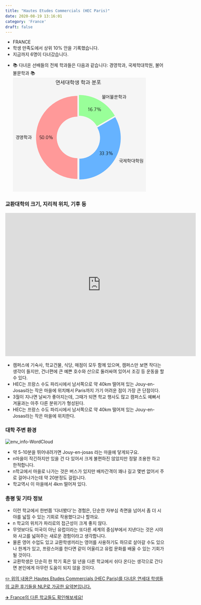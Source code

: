 ```yaml
---
title: "Hautes Etudes Commercials (HEC Paris)"
date: 2020-08-19 13:16:01
category: 'France'
draft: false
---
```



* FRANCE
* 학생 만족도에서 상위 10% 안을 기록했습니다.
* 지금까지 6명이 다녀갔습니다. 
- 📚 다녀온 선배들의 전체 학과들은 다음과 같습니다: 경영학과, 국제학대학원, 불어불문학과 📚
![department-info](../plots/FR000007.png)
### 교환대학의 크기, 지리적 위치, 기후 등
<iframe
width="600"
height="450"
frameborder="0" style="border:0"
src="https://www.google.com/maps/embed/v1/place?key=AIzaSyC9e1AME-pVmWC4hBpFdu5S4dKzyepa3HQ&q=Hautes+Etudes+Commercials+(HEC+Paris)&center=48.757334,2.1693947&zoom=14" allowfullscreen>
</iframe>

* 캠퍼스에 기숙사, 학교건물, 식당, 매점이 모두 함께 있으며, 캠퍼스만 보면 작다는 생각이 들지만, 건너편에 큰 예쁜 호수와 산으로 둘러싸여 있어서 조깅 등 운동을 할 수 있다.
* HEC는 프랑스 수도 파리시에서 남서쪽으로 약 40km 떨어져 있는 Jouy-en-Josas라는 작은 마을에 위치해서 Paris까지 가기 어려운 점이 가장 큰 단점이다.
* 3월이 지나면 날씨가 좋아지는데, 그때가 되면 학교 행사도 많고 캠퍼스도 예뻐서 겨울과는 아주 다른 분위기가 형성된다.
* HEC는 프랑스 수도 파리시에서 남서쪽으로 약 40km 떨어져 있는 Jouy-en-Josas라는 작은 마을에 위치한다.


### 대학 주변 환경

![env_info-WordCloud](../univ_wordclouds_okt/env_info/FR000007_env_info_okt.png)

* 약 5-10분을 뛰어내려가면 Jouy-en-josas 라는 마을에 닿게되구요.
* n마을이 작긴하지만 있을 건 다 있어서 크게 불편하진 않았지만 정말 조용한 하고 한적합니다.
* n학교에서 마을로 나가는 것은 버스가 있지만 배차간격이 꽤나 길고 몇번 없어서 주로 걸어나가는데 약 20분정도 걸립니다.
* 학교역시 이 마을에서 4km 떨어져 있다.


### 총평 및 기타 정보 
* 이런 학교에서 한번쯤 '다녀봤다'는 경험은, 단순한 자부심 측면을 넘어서 좀 더 시야를 넓힐 수 있는 기회로 작용했다고나 할까요.
* n 학교의 위치가 파리로의 접근성이 크게 좋지 않다.
* 무엇보다도 미국이 아닌 유럽이라는 또다른 세계의 중심부에서 지낸다는 것은 시야와 사고를 넓혀주는 새로운 경험이라고 생각합니다.
* 물론 영어 수업도 있고 교환학생끼리는 영어를 사용하기도 하므로 살아갈 수도 있으나 한계가 있고, 프랑스어를 한다면 같이 어울리고 유럽 문화를 배울 수 있는 기회가 될 것이다.
* 교환학생은 단순히 한 학기 혹은 일 년을 다른 학교에서 쉬다 온다는 생각으로 간다면 본인에게 아무런 도움이 되지 않을 것이다.


[✏️ 위의 내용은 Hautes Etudes Commercials (HEC Paris)를 다녀온 연세대 학생들의 교환 후기들을 NLP로 가공한 요약본입니다.](http://oia.yonsei.ac.kr/partner/expReport.asp?ucode=FR000007&bgbn=A)

[✈️ France의 다른 학교들도 확인해보세요!](https://yonsei-exchange.netlify.app/?category=France)

